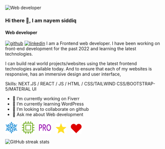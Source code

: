 

![Web developer ](https://media.licdn.com/dms/image/v2/D4E16AQE7QL8SfUa4RQ/profile-displaybackgroundimage-shrink_350_1400/B4EZbxSu99HkAY-/0/1747804950835?e=1755734400&v=beta&t=HTLdeptjJ8uFmChq1wGfvyDWjV1s8xpPmJEpUhPR7JE)

### Hi there 👋, I am nayem siddiq
#### Web developer 


[<img src='https://cdn.jsdelivr.net/npm/simple-icons@3.0.1/icons/github.svg' alt='github' height='40'>](https://github.com/https://github.com/nayemsiddiq90)  [<img src='https://cdn.jsdelivr.net/npm/simple-icons@3.0.1/icons/linkedin.svg' alt='linkedin' height='40'>](https://www.linkedin.com/in/https://www.linkedin.com/in/nayem-siddiq-235601366//)
I am a Frontend web developer.  I have been working on front-end development for the past 2022 and learning the latest technologies.

I can build real world projects/websites using the latest frontend technologies available today. And to ensure that each of my websites is responsive, has an immersive design and user interface,

Skills: NEXT.JS / REACT / JS / HTML / CSS/TAILWIND CSS/BOOTSTRAP-5/MATERIAL UI

- 🔭 I’m currently working on Fiverr 
- 🌱 I’m currently learning WordPress 
- 👯 I’m looking to collaborate on github 
- 💬 Ask me about Web development 


  

<a href='https://archiveprogram.github.com/'><img src='https://raw.githubusercontent.com/acervenky/animated-github-badges/master/assets/acbadge.gif' width='40' height='40'></a> <a href='https://docs.github.com/en/developers'><img src='https://raw.githubusercontent.com/acervenky/animated-github-badges/master/assets/devbadge.gif' width='40' height='40'></a> <a href='https://github.com/pricing'><img src='https://raw.githubusercontent.com/acervenky/animated-github-badges/master/assets/pro.gif' width='40' height='40'></a> <a href='https://stars.github.com/'><img src='https://raw.githubusercontent.com/acervenky/animated-github-badges/master/assets/starbadge.gif' width='35' height='35'></a> <a href='https://docs.github.com/en/github/supporting-the-open-source-community-with-github-sponsors'><img src='https://raw.githubusercontent.com/acervenky/animated-github-badges/master/assets/sponsorbadge.gif' width='35' height='35'></a> 

![GitHub streak stats](https://streak-stats.demolab.com/?user=https://github.com/nayemsiddiq90)  

